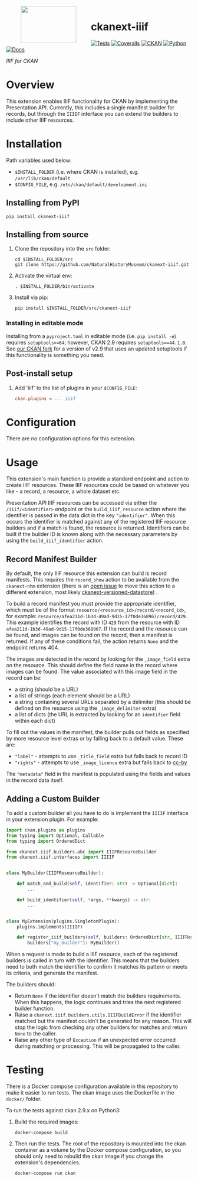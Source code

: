 <!--header-start-->
<img src="https://data.nhm.ac.uk/images/nhm_logo.svg" align="left" width="150px" height="100px" hspace="40"/>

# ckanext-iiif

[![Tests](https://img.shields.io/github/actions/workflow/status/NaturalHistoryMuseum/ckanext-iiif/main.yml?style=flat-square)](https://github.com/NaturalHistoryMuseum/ckanext-iiif/actions/workflows/main.yml)
[![Coveralls](https://img.shields.io/coveralls/github/NaturalHistoryMuseum/ckanext-iiif/main?style=flat-square)](https://coveralls.io/github/NaturalHistoryMuseum/ckanext-iiif)
[![CKAN](https://img.shields.io/badge/ckan-2.9.7-orange.svg?style=flat-square)](https://github.com/ckan/ckan)
[![Python](https://img.shields.io/badge/python-3.6%20%7C%203.7%20%7C%203.8-blue.svg?style=flat-square)](https://www.python.org/)
[![Docs](https://img.shields.io/readthedocs/ckanext-iiif?style=flat-square)](https://ckanext-iiif.readthedocs.io)

_IIIF for CKAN_

<!--header-end-->

# Overview

<!--overview-start-->
This extension enables IIIF functionality for CKAN by implementing the Presentation API.
Currently, this includes a single manifest builder for records, but through the `IIIIF`
interface you can extend the builders to include other IIIF resources.

<!--overview-end-->

# Installation

<!--installation-start-->
Path variables used below:
- `$INSTALL_FOLDER` (i.e. where CKAN is installed), e.g. `/usr/lib/ckan/default`
- `$CONFIG_FILE`, e.g. `/etc/ckan/default/development.ini`

## Installing from PyPI

```shell
pip install ckanext-iiif
```

## Installing from source

1. Clone the repository into the `src` folder:
   ```shell
   cd $INSTALL_FOLDER/src
   git clone https://github.com/NaturalHistoryMuseum/ckanext-iiif.git
   ```

2. Activate the virtual env:
   ```shell
   . $INSTALL_FOLDER/bin/activate
   ```

3. Install via pip:
   ```shell
   pip install $INSTALL_FOLDER/src/ckanext-iiif
   ```

### Installing in editable mode

Installing from a `pyproject.toml` in editable mode (i.e. `pip install -e`) requires `setuptools>=64`; however, CKAN 2.9 requires `setuptools==44.1.0`. See [our CKAN fork](https://github.com/NaturalHistoryMuseum/ckan) for a version of v2.9 that uses an updated setuptools if this functionality is something you need.

## Post-install setup

1. Add 'iiif' to the list of plugins in your `$CONFIG_FILE`:
   ```ini
   ckan.plugins = ... iiif
   ```

<!--installation-end-->

# Configuration

<!--configuration-start-->
There are no configuration options for this extension.

<!--configuration-end-->

# Usage

<!--usage-start-->
This extension's main function is provide a standard endpoint and action to create IIIF
resources.
These IIIF resources could be based on whatever you like - a record, a resource, a whole
dataset etc.

Presentation API IIIF resources can be accessed via either the `/iiif/<identifier>`
endpoint or the `build_iiif_resource` action where the identifier is passed in the data
dict in the key `"identifier"`.
When this occurs the identifier is matched against any of the registered IIIF resource
builders and if a match is found, the resource is returned.
Identifiers can be built if the builder ID is known along with the necessary parameters
by using the `build_iiif_identifier` action.

## Record Manifest Builder

By default, the only IIIF resource this extension can build is record manifests.
This requires the `record_show` action to be available from the `ckanext-nhm` extension
(there is
an [open issue](https://github.com/NaturalHistoryMuseum/ckanext-nhm/issues/602) to move
this action to a different extension, most likely
[ckanext-versioned-datastore](https://github.com/NaturalHistoryMuseum/ckanext-versioned-datastore))
.

To build a record manifest you must provide the appropriate identifier, which must be of
the format `resource/<resource_id>/record/<record_id>`, for example:
`resource/afea211d-1b3d-49ad-9d15-17f0de368967/record/429`.
This example identifies the record with ID `429` from the resource with ID
`afea211d-1b3d-49ad-9d15-17f0de368967`.
If the record and the resource can be found, and images can be found on the record, then
a manifest is returned.
If any of these conditions fail, the action returns `None` and the endpoint returns 404.

The images are detected in the record by looking for the `_image_field` extra on the
resource.
This should define the field name in the record where images can be found.
The value associated with this image field in the record can be:

- a string (should be a URL)
- a list of strings (each element should be a URL)
- a string containing several URLs separated by a delimiter (this should be defined on
  the resource using the `_image_delimiter` extra)
- a list of dicts (the URL is extracted by looking for an `identifier` field within
  each dict)

To fill out the values in the manifest, the builder pulls out fields as specified by
more resource level extras or by falling back to a default value.
These are:

- `"label"` - attempts to use `_title_field` extra but falls back to record ID
- `"rights"` - attempts to use `_image_licence` extra but falls back
  to [cc-by](https://creativecommons.org/licenses/by/4.0/)

The `"metadata"` field in the manifest is populated using the fields and values in the
record data itself.

## Adding a Custom Builder

To add a custom builder all you have to do is implement the `IIIIF` interface in your
extension plugin.
For example:

```python
import ckan.plugins as plugins
from typing import Optional, Callable
from typing import OrderedDict

from ckanext.iiif.builders.abc import IIIFResourceBuilder
from ckanext.iiif.interfaces import IIIIF


class MyBuilder(IIIFResourceBuilder):

    def match_and_build(self, identifier: str) -> Optional[dict]:
        ...

    def build_identifier(self, *args, **kwargs) -> str:
        ...


class MyExtension(plugins.SingletonPlugin):
    plugins.implements(IIIIF)

    def register_iiif_builders(self, builders: OrderedDict[str, IIIFResourceBuilder]):
        builders["my_builder"]: MyBuilder()
```

When a request is made to build a IIIF resource, each of the registered builders is
called in turn with the identifier.
This means that the builders need to both match the identifier to confirm it matches its
pattern or meets its criteria, and generate the manifest.

The builders should:

- Return `None` if the identifier doesn't match the builders requirements. When this
  happens, the logic continues and tries the next registered builder function.
- Raise a `ckanext.iiif.builders.utils.IIIFBuildError` if the identifier matched but the
  manifest couldn't be generated for any reason. This will stop the logic from checking
  any other builders for matches and return `None` to the caller.
- Raise any other type of `Exception` if an unexpected error occurred during matching or
  processing. This will be propagated to the caller.

<!--usage-end-->

# Testing

<!--testing-start-->
There is a Docker compose configuration available in this repository to make it easier to run tests. The ckan image uses the Dockerfile in the `docker/` folder.

To run the tests against ckan 2.9.x on Python3:

1. Build the required images:
   ```shell
   docker-compose build
   ```

2. Then run the tests.
   The root of the repository is mounted into the ckan container as a volume by the Docker compose
   configuration, so you should only need to rebuild the ckan image if you change the extension's
   dependencies.
   ```shell
   docker-compose run ckan
   ```

<!--testing-end-->
